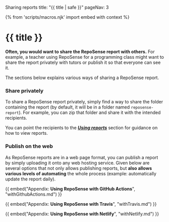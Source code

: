 <variable name="title">Sharing reports</variable>
<frontmatter>
  title: "{{ title | safe }}"
  pageNav: 3
</frontmatter>

{% from 'scripts/macros.njk' import embed with context %}

<h1 class="display-4"><md>{{ title }}</md></h1>

<div class="lead">

**Often, you would want to share the RepoSense report with others.** For example, a teacher using RepoSense for a programming class might want to share the report privately with tutors or publish it so that everyone can see it.
</div>

The sections below explains various ways of sharing a RepoSense report.

<!-- ------------------------------------------------------------------------------------------------------ -->

### Share privately

To share a RepoSense report privately, simply find a way to share the folder containing the report (by default, it will be in a folder named `reposense-report`). For example, you can zip that folder and share it with the intended recipients.

You can point the recipients to the [_**Using reports**_](usingReports.html) section for guidance on how to view reports.

<!-- ------------------------------------------------------------------------------------------------------ -->

### Publish on the web

As RepoSense reports are in a web page format, you can publish a report by simply uploading it onto any web hosting service. Given below are several options that not only allows publishing reports, but **also allows various levels of automating** the whole process (example: automatically update the report daily).

{{ embed("Appendix: **Using RepoSense with GitHub Actions**", "withGithubActions.md") }}

{{ embed("Appendix: **Using RepoSense with Travis**", "withTravis.md") }}

{{ embed("Appendix: **Using RepoSense with Netlify**", "withNetlify.md") }}


